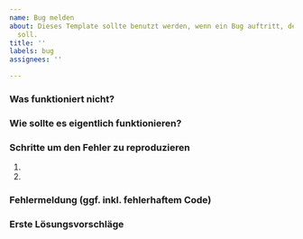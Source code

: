 ```yaml
---
name: Bug melden
about: Dieses Template sollte benutzt werden, wenn ein Bug auftritt, der behoben werden
  soll.
title: ''
labels: bug
assignees: ''

---
```


### Was funktioniert nicht?


### Wie sollte es eigentlich funktionieren?


### Schritte um den Fehler zu reproduzieren
1.
2.

### Fehlermeldung (ggf. inkl. fehlerhaftem Code)


### Erste Lösungsvorschläge
